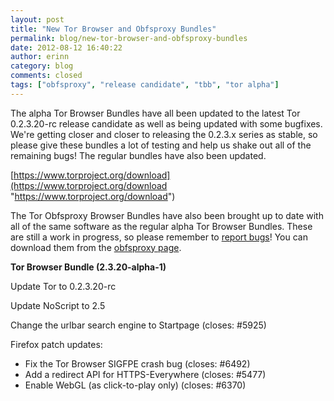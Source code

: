 ```yaml
---
layout: post
title: "New Tor Browser and Obfsproxy Bundles"
permalink: blog/new-tor-browser-and-obfsproxy-bundles
date: 2012-08-12 16:40:22
author: erinn
category: blog
comments: closed
tags: ["obfsproxy", "release candidate", "tbb", "tor alpha"]
---
```


The alpha Tor Browser Bundles have all been updated to the latest Tor 0.2.3.20-rc release candidate as well as being updated with some bugfixes. We're getting closer and closer to releasing the 0.2.3.x series as stable, so please give these bundles a lot of testing and help us shake out all of the remaining bugs! The regular bundles have also been updated.

[https://www.torproject.org/download](https://www.torproject.org/download "https://www.torproject.org/download")

The Tor Obfsproxy Browser Bundles have also been brought up to date with all of the same software as the regular alpha Tor Browser Bundles. These are still a work in progress, so please remember to [report bugs](https://trac.torproject.org)! You can download them from the [obfsproxy page](https://www.torproject.org/projects/obfsproxy.html.en).

**Tor Browser Bundle (2.3.20-alpha-1)**

Update Tor to 0.2.3.20-rc

Update NoScript to 2.5

Change the urlbar search engine to Startpage (closes: \#5925)

Firefox patch updates:

-   Fix the Tor Browser SIGFPE crash bug (closes: \#6492)
-   Add a redirect API for HTTPS-Everywhere (closes: \#5477)
-   Enable WebGL (as click-to-play only) (closes: \#6370)

